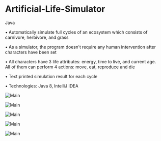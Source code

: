 # Artificial-Life-Simulator
Java

•	Automatically simulate full cycles of an ecosystem which consists of carnivore, herbivore, and grass

•	As a simulator, the program doesn't require any human intervention after characters have been set

•	All characters have 3 life attributes: energy, time to live, and current age. All of them can perform 4 actions: move, eat, reproduce and die

•	Text printed simulation result for each cycle

•	Technologies: Java 8, IntelliJ IDEA



![Main](http://f.cl.ly/items/04143j3n3w0R2S1L0P19/1.gif)

![Main](http://f.cl.ly/items/1F3f0N0b1j1e12410m1T/2.gif)

![Main](http://f.cl.ly/items/1z1F050v2G223F0i2y1K/3.gif)

![Main](http://f.cl.ly/items/052c3D1w2f090R0V352p/4.gif)

![Main](http://f.cl.ly/items/3Q3D1P201c39240R0g2q/5.png)

